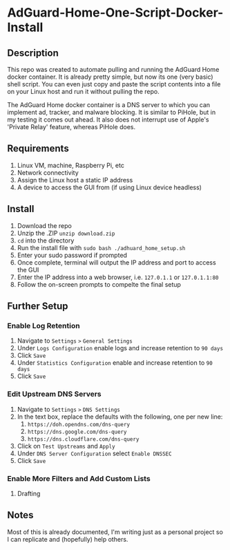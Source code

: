 # AdGuard-Home-One-Script-Docker-Install
## Description
This repo was created to automate pulling and running the AdGuard Home docker container. It is already pretty simple, but now its one (very basic) shell script. You can even just copy and paste the script contents into a file on your Linux host and run it without pulling the repo.

The AdGuard Home docker container is a DNS server to which you can implement ad, tracker, and malware blocking. It is similar to PiHole, but in my testing it comes out ahead.
It also does not interrupt use of Apple's 'Private Relay' feature, whereas PiHole does. 
## Requirements
1. Linux VM, machine, Raspberry Pi, etc
2. Network connectivity
3. Assign the Linux host a static IP address
3. A device to access the GUI from (if using Linux device headless)
## Install
1. Download the repo
2. Unzip the .ZIP `unzip download.zip`
3. `cd` into the directory
4. Run the install file with `sudo bash ./adhuard_home_setup.sh`
5. Enter your sudo password if prompted
6. Once complete, terminal will output the IP address and port to access the GUI
7. Enter the IP address into a web browser, i.e. `127.0.1.1` or `127.0.1.1:80`
8. Follow the on-screen prompts to compelte the final setup
## Further Setup
### Enable Log Retention
1. Navigate to `Settings` `>` `General Settings`
2. Under `Logs Configuration` enable logs and increase retention to `90 days`
3. Click `Save`
4. Under `Statistics Configuration` enable and increase retention to `90 days`
5. Click `Save`
### Edit Upstream DNS Servers
1. Navigate to `Settings` `>` `DNS Settings`
2. In the text box, replace the defaults with the following, one per new line:
      1. `https://doh.opendns.com/dns-query`
      2. `https://dns.google.com/dns-query`
      3. `https://dns.cloudflare.com/dns-query`
3. Click on `Test Upstreams` and `Apply`
4. Under `DNS Server Configuration` select `Enable DNSSEC`
5. Click `Save`
### Enable More Filters and Add Custom Lists
1. Drafting
## Notes
Most of this is already documented, I'm writing just as a personal project so I can replicate and (hopefully) help others.
